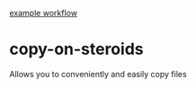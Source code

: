 [example workflow](https://github.com/wwnbb/copy-on-steroids/actions/workflows/go.yml/badge.svg)
# copy-on-steroids

Allows you to conveniently and easily copy files
